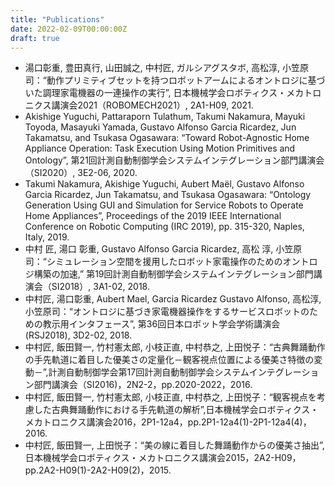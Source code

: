```yaml
---
title: "Publications"
date: 2022-02-09T00:00:00Z
draft: true
---
```


* 湯口彰重, 豊田真行, 山田誠之, 中村匠, ガルシアグスタボ, 高松淳, 小笠原司：“動作プリミティブセットを持つロボットアームによるオントロジに基づいた調理家電機器の一連操作の実行”, 日本機械学会ロボティクス・メカトロニクス講演会2021（ROBOMECH2021）, 2A1-H09, 2021.
* Akishige Yuguchi, Pattaraporn Tulathum, Takumi Nakamura, Mayuki Toyoda, Masayuki Yamada, Gustavo Alfonso Garcia Ricardez, Jun Takamatsu, and Tsukasa Ogasawara: “Toward Robot-Agnostic Home Appliance Operation: Task Execution Using Motion Primitives and Ontology”, 第21回計測自動制御学会システムインテグレーション部門講演会（SI2020）, 3E2-06, 2020.
* Takumi Nakamura, Akishige Yuguchi, Aubert Maël, Gustavo Alfonso Garcia Ricardez, Jun Takamatsu, and Tsukasa Ogasawara: “Ontology Generation Using GUI and Simulation for Service Robots to Operate Home Appliances”, Proceedings of the 2019 IEEE International Conference on Robotic Computing (IRC 2019), pp. 315-320, Naples, Italy, 2019.
* 中村 匠, 湯口 彰重, Gustavo Alfonso Garcia Ricardez, 高松 淳, 小笠原 司：“シミュレーション空間を援用したロボット家電操作のためのオントロジ構築の加速,” 第19回計測自動制御学会システムインテグレーション部門講演会（SI2018）, 3A1-02, 2018.
* 中村匠, 湯口彰重, Aubert Mael, Garcia Ricardez Gustavo Alfonso, 高松淳, 小笠原司：“オントロジに基づき家電機器操作をするサービスロボットのための教示用インタフェース”, 第36回日本ロボット学会学術講演会 (RSJ2018), 3D2-02, 2018.
* 中村匠, 飯田賢一, 竹村憲太郎, 小枝正直, 中村恭之, 上田悦子：“古典舞踊動作の手先軌道に着目した優美さの定量化－観客視点位置による優美さ特徴の変動－”,計測自動制御学会第17回計測自動制御学会システムインテグレーション部門講演会（SI2016)，2N2-2，pp.2020-2022，2016.
* 中村匠, 飯田賢一, 竹村憲太郎, 小枝正直, 中村恭之, 上田悦子：“観客視点を考慮した古典舞踊動作における手先軌道の解析”,日本機械学会ロボティクス・メカトロニクス講演会2016，2P1-12a4，pp.2P1-12a4(1)-2P1-12a4(4)，2016.
* 中村匠, 飯田賢一, 上田悦子：“美の線に着目した舞踊動作からの優美さ抽出”,日本機械学会ロボティクス・メカトロニクス講演会2015，2A2-H09，pp.2A2-H09(1)-2A2-H09(2)，2015.
